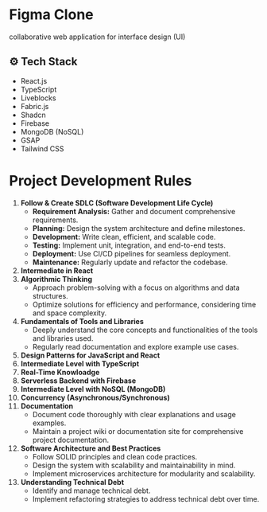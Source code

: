 # Figma Clone
collaborative web application for interface design (UI) 

## <a name="tech-stack">⚙️ Tech Stack</a>

- React.js
- TypeScript
- Liveblocks
- Fabric.js
- Shadcn
- Firebase 
- MongoDB (NoSQL)
- GSAP
- Tailwind CSS


# Project Development Rules
1. **Follow & Create SDLC (Software Development Life Cycle)**
    - **Requirement Analysis:** Gather and document comprehensive requirements.
    - **Planning:** Design the system architecture and define milestones.
    - **Development:** Write clean, efficient, and scalable code.
    - **Testing:** Implement unit, integration, and end-to-end tests.
    - **Deployment:** Use CI/CD pipelines for seamless deployment.
    - **Maintenance:** Regularly update and refactor the codebase. 
2. **Intermediate in React**
3. **Algorithmic Thinking**
    - Approach problem-solving with a focus on algorithms and data structures.
    - Optimize solutions for efficiency and performance, considering time and space complexity.
4. **Fundamentals of Tools and Libraries**
    - Deeply understand the core concepts and functionalities of the tools and libraries used.
    - Regularly read documentation and explore example use cases.
5. **Design Patterns for JavaScript and React**
6. **Intermediate Level with TypeScript**
7. **Real-Time Knowloadge**
8. **Serverless Backend with Firebase**
9. **Intermediate Level with NoSQL (MongoDB)**
10. **Concurrency (Asynchronous/Synchronous)**
11. **Documentation**
    - Document code thoroughly with clear explanations and usage examples.
    - Maintain a project wiki or documentation site for comprehensive project documentation.
12. **Software Architecture and Best Practices**
    - Follow SOLID principles and clean code practices.
    - Design the system with scalability and maintainability in mind.
    - Implement microservices architecture for modularity and scalability.
13. **Understanding Technical Debt**
    - Identify and manage technical debt.
    - Implement refactoring strategies to address technical debt over time.
